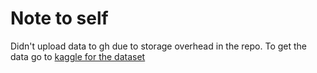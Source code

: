 # Note to self

Didn't upload data to gh due to storage overhead in the repo.
To get the data go to [kaggle for the dataset](https://www.kaggle.com/datasets/datasnaek/youtube-new)